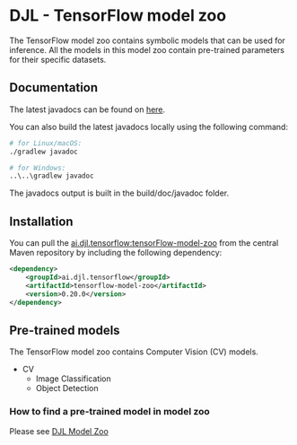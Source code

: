 # DJL - TensorFlow model zoo

The TensorFlow model zoo contains symbolic models that can be used for inference.
All the models in this model zoo contain pre-trained parameters for their specific datasets.

## Documentation

The latest javadocs can be found on [here](https://javadoc.io/doc/ai.djl.tensorflow/tensorflow-model-zoo/latest/index.html).

You can also build the latest javadocs locally using the following command:

```sh
# for Linux/macOS:
./gradlew javadoc

# for Windows:
..\..\gradlew javadoc
```
The javadocs output is built in the build/doc/javadoc folder.

## Installation
You can pull the [ai.djl.tensorflow:tensorFlow-model-zoo](https://search.maven.org/artifact/ai.djl.tensorflow/tensorflow-model-zoo)
from the central Maven repository by including the following dependency:

```xml
<dependency>
    <groupId>ai.djl.tensorflow</groupId>
    <artifactId>tensorflow-model-zoo</artifactId>
    <version>0.20.0</version>
</dependency>
```

## Pre-trained models

The TensorFlow model zoo contains Computer Vision (CV) models.

* CV
  * Image Classification
  * Object Detection

### How to find a pre-trained model in model zoo

Please see [DJL Model Zoo](../../../model-zoo/README.md)
